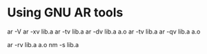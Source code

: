 Using GNU AR tools
==============================================================
ar -V
ar -xv lib.a
ar -tv lib.a
ar -dv lib.a a.o
ar -tv lib.a
ar -qv lib.a a.o

ar -rv lib.a a.o
nm -s lib.a

